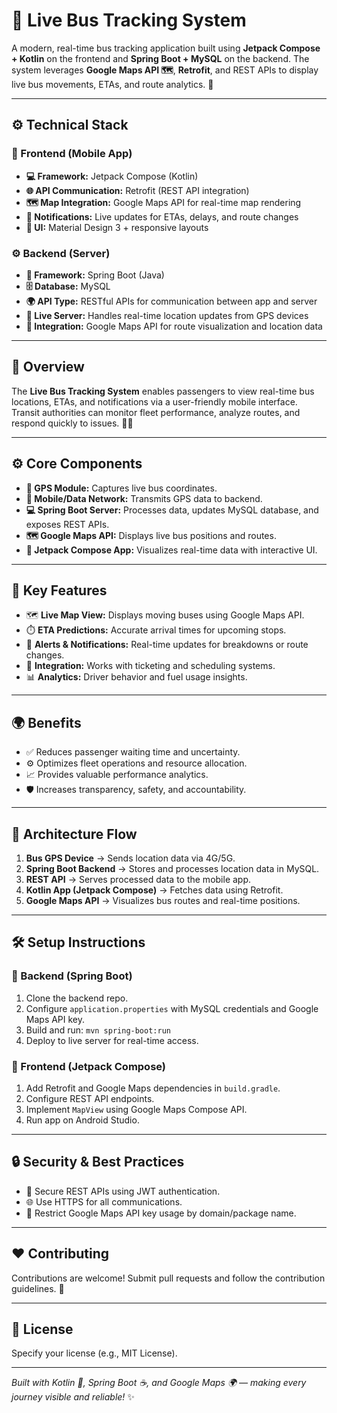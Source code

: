 # 🚌 Live Bus Tracking System 

A modern, real-time bus tracking application built using **Jetpack Compose + Kotlin** on the frontend and **Spring Boot + MySQL** on the backend. The system leverages **Google Maps API 🗺️**, **Retrofit**, and REST APIs to display live bus movements, ETAs, and route analytics. 🚀

---

## ⚙️ Technical Stack

### 🧩 Frontend (Mobile App)

* **💻 Framework:** Jetpack Compose (Kotlin)
* **🌐 API Communication:** Retrofit (REST API integration)
* **🗺️ Map Integration:** Google Maps API for real-time map rendering
* **🔔 Notifications:** Live updates for ETAs, delays, and route changes
* **🎨 UI:** Material Design 3 + responsive layouts

### ⚙️ Backend (Server)

* **🧠 Framework:** Spring Boot (Java)
* **🗄️ Database:** MySQL
* **🌍 API Type:** RESTful APIs for communication between app and server
* **📡 Live Server:** Handles real-time location updates from GPS devices
* **🔗 Integration:** Google Maps API for route visualization and location data

---

## 🚀 Overview

The **Live Bus Tracking System** enables passengers to view real-time bus locations, ETAs, and notifications via a user-friendly mobile interface. Transit authorities can monitor fleet performance, analyze routes, and respond quickly to issues. 🚌✨

---

## ⚙️ Core Components

* **📡 GPS Module:** Captures live bus coordinates.
* **📲 Mobile/Data Network:** Transmits GPS data to backend.
* **💻 Spring Boot Server:** Processes data, updates MySQL database, and exposes REST APIs.
* **🗺️ Google Maps API:** Displays live bus positions and routes.
* **📱 Jetpack Compose App:** Visualizes real-time data with interactive UI.

---

## 📱 Key Features

* 🗺️ **Live Map View:** Displays moving buses using Google Maps API.
* ⏱️ **ETA Predictions:** Accurate arrival times for upcoming stops.
* 🚨 **Alerts & Notifications:** Real-time updates for breakdowns or route changes.
* 🔗 **Integration:** Works with ticketing and scheduling systems.
* 📊 **Analytics:** Driver behavior and fuel usage insights.

---

## 🌍 Benefits

* ✅ Reduces passenger waiting time and uncertainty.
* ⚙️ Optimizes fleet operations and resource allocation.
* 📈 Provides valuable performance analytics.
* 🛡️ Increases transparency, safety, and accountability.

---

## 🧠 Architecture Flow

1. **Bus GPS Device** → Sends location data via 4G/5G.
2. **Spring Boot Backend** → Stores and processes location data in MySQL.
3. **REST API** → Serves processed data to the mobile app.
4. **Kotlin App (Jetpack Compose)** → Fetches data using Retrofit.
5. **Google Maps API** → Visualizes bus routes and real-time positions.

---

## 🛠️ Setup Instructions

### 🔧 Backend (Spring Boot)

1. Clone the backend repo.
2. Configure `application.properties` with MySQL credentials and Google Maps API key.
3. Build and run: `mvn spring-boot:run`
4. Deploy to live server for real-time access.

### 📱 Frontend (Jetpack Compose)

1. Add Retrofit and Google Maps dependencies in `build.gradle`.
2. Configure REST API endpoints.
3. Implement `MapView` using Google Maps Compose API.
4. Run app on Android Studio.

---

## 🔒 Security & Best Practices

* 🔐 Secure REST APIs using JWT authentication.
* 🌐 Use HTTPS for all communications.
* 🔑 Restrict Google Maps API key usage by domain/package name.

---

## ❤️ Contributing

Contributions are welcome! Submit pull requests and follow the contribution guidelines. 🌱

---

## 📜 License

Specify your license (e.g., MIT License).

---

*Built with Kotlin 💙, Spring Boot ☕, and Google Maps 🌍 — making every journey visible and reliable!* ✨
